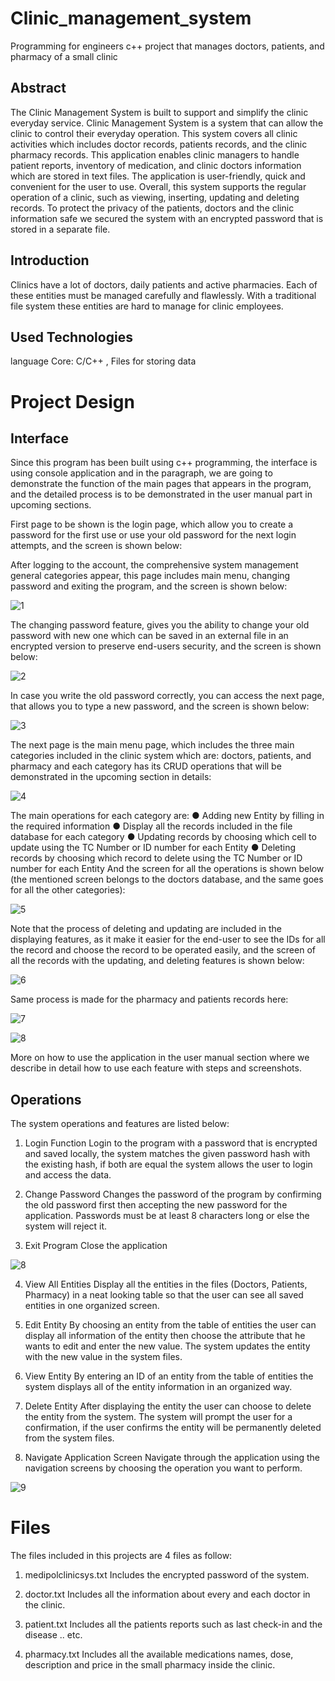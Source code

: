 # Clinic_management_system
Programming for engineers c++ project that manages doctors, patients, and pharmacy of a small clinic

## Abstract
The Clinic Management System is built to support and simplify the clinic everyday service. Clinic
Management System is a system that can allow the clinic to control their everyday operation. This
system covers all clinic activities which includes doctor records, patients records, and the clinic
pharmacy records.
This application enables clinic managers to handle patient reports, inventory of medication, and clinic
doctors information which are stored in text files. The application is user-friendly, quick and convenient
for the user to use. Overall, this system supports the regular operation of a clinic, such as viewing,
inserting, updating and deleting records.
To protect the privacy of the patients, doctors and the clinic information safe we secured the system
with an encrypted password that is stored in a separate file.

## Introduction
Clinics have a lot of doctors, daily patients and active pharmacies. Each of these entities must be
managed carefully and flawlessly. With a traditional file system these entities are hard to manage for
clinic employees. 



## Used Technologies 
language Core: C/C++ , Files for storing data  



# Project Design

## Interface
Since this program has been built using c++ programming, the interface is using console application and in the paragraph, we are going to demonstrate the function of the main pages that appears in the program, and the detailed process is to be demonstrated in the user manual part in upcoming sections.

First page to be shown is the login page, which allow you to create a password for the first use or use your old password for the next login attempts, 
and the screen is shown below:


After logging to the account, the comprehensive system management general categories appear, this page includes main menu, changing password and exiting the program, and the screen is shown below:

![1](https://user-images.githubusercontent.com/64614781/143484764-56db9205-5161-4a09-9da9-3280fd21d467.png)

The changing password feature, gives you the ability to change your old password with new one which can be saved in an external file in an encrypted version to preserve end-users security, and the screen is shown below:

![2](https://user-images.githubusercontent.com/64614781/143484822-d451e88a-7657-4c73-b692-c89023dbd389.png)

In case you write the old password correctly, you can access the next page, that allows you to type a new password, and the screen is shown below:

![3](https://user-images.githubusercontent.com/64614781/143484933-ac6c4655-5593-4932-b946-7cfe75a23d60.png)

The next page is the main menu page, which includes the three main categories included in the clinic system which are: doctors, patients, and pharmacy and each category has its CRUD operations that will be demonstrated in the upcoming section in details:

![4](https://user-images.githubusercontent.com/64614781/143484964-a345884d-5a8b-437d-b326-fe226e2e6d33.png)


The main operations for each category are:
●	Adding new Entity by filling in the required information
●	Display all the records included in the file database for each category
●	Updating records by choosing which cell to update using the TC Number or ID number for each Entity
●	Deleting records by choosing which record to delete  using the TC Number or ID number for each Entity
And the screen for all the operations is shown below (the mentioned screen belongs to the doctors database, and the same goes for all the other categories):


![5](https://user-images.githubusercontent.com/64614781/143485000-6a05f422-09ea-45d8-b2a5-2f20998e3e89.png)


Note that the process of deleting and updating are included in the displaying features, as it make it easier for the end-user to see the IDs for all the record and choose the record to be operated easily, and the screen of all the records with the updating, and deleting features is shown below:


![6](https://user-images.githubusercontent.com/64614781/143485120-a0c4f453-9310-42d3-981c-749df50726b4.png)

Same process is made for the pharmacy and patients records here:

![7](https://user-images.githubusercontent.com/64614781/143485162-398da539-ecad-443e-afe0-6fe616198acc.png)

![8](https://user-images.githubusercontent.com/64614781/143485271-5938f3ee-e67d-4d78-9714-7e5cdf233e17.png)

More on how to use the application in the user manual section where we describe in detail how to use each feature with steps and screenshots.

## Operations
The system operations and features are listed below:

1.	Login Function
Login to the program with a password that is encrypted and saved locally, the system matches the given password hash with the existing hash, if both are equal the system allows the user to login and access the data.

2.	Change Password
Changes the password of the program by confirming the old password first then accepting the new password for the application.
Passwords must be at least 8 characters long or else the system will reject it.

3.	Exit Program
Close the application 

![8](https://user-images.githubusercontent.com/64614781/143485335-31d076e5-f34c-49f5-b0da-db586da46ca1.png)


4.	View All Entities
Display all the entities in the files (Doctors, Patients, Pharmacy) in a neat looking table so that the user can see all saved entities in one organized screen.

5.	Edit Entity
By choosing an entity from the table of entities the user can display all information of the entity then choose the attribute that he wants to edit and enter the new value. The system updates the entity with the new value in the system files.


6.	View Entity
By entering an ID of an entity from the table of entities the system displays all of the entity information in an organized way.

7.	Delete Entity
After displaying the entity the user can choose to delete the entity from the system. The system will prompt the user for a confirmation, if the user confirms the entity will be permanently deleted from the system files.

8.	Navigate Application Screen
Navigate through the application using the navigation screens by choosing the operation you want to perform.

![9](https://user-images.githubusercontent.com/64614781/143485403-fea95421-c207-4859-a59f-e5a9ddf03c4c.png)




# Files
The files included in this projects are 4 files as follow:
1.	medipolclinicsys.txt
Includes the encrypted password of the system.

2.	doctor.txt
Includes all the information about every and each doctor in the clinic.

3.	patient.txt
Includes all the patients reports such as last check-in and the disease .. etc.

4.	pharmacy.txt
Includes all the available medications names, dose, description and price in the small pharmacy inside the clinic. 


